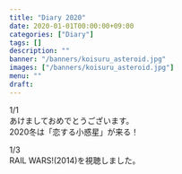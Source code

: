 ```yaml
---
title: "Diary 2020"
date: 2020-01-01T00:00:00+09:00
categories: ["Diary"]
tags: []
description: ""
banner: "/banners/koisuru_asteroid.jpg"
images: ["/banners/koisuru_asteroid.jpg"]
menu: ""
draft:
---
```


1&#047;1  
あけましておめでとうございます。  
2020冬は「恋する小惑星」が来る！  

1&#047;3  
RAIL WARS!(2014)を視聴しました。
<!--more-->